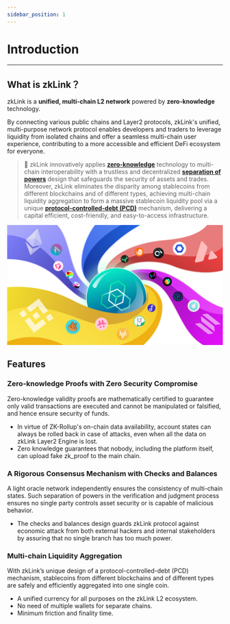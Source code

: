 ```yaml
---
sidebar_position: 1
---
```

# Introduction

---

## What is zkLink？
zkLink is a **unified, multi-chain L2 network** powered by **zero-knowledge** technology.

By connecting various public chains and Layer2 protocols, zkLink's unified, multi-purpose network protocol enables developers and traders to leverage liquidity from isolated chains and offer a seamless multi-chain user experience, contributing to a more accessible and efficient DeFi ecosystem for everyone.


<div className="cancel-md-margin">

>**🥇** zkLink innovatively applies **[zero-knowledge](/docs/Technology/Technology)** technology to multi-chain interoperability with a trustless and decentralized **[separation of powers](/docs/Technology/About-Security)** design that safeguards the security of assets and trades. Moreover, zkLink eliminates the disparity among stablecoins from different blockchains and of different types, achieving multi-chain liquidity aggregation to form a massive stablecoin liquidity pool via a unique **[protocol-controlled-debt (PCD)](/docs/Technology/PCD)** mechanism, delivering a capital efficient, cost-friendly, and easy-to-access infrastructure.

</div>

<div className="cancel-md-margin cancel-img">

![zkLink Layer2 Network](../static/img/background.png)

</div>

<div className="cancel-md-margin">

</div>

## Features
### Zero-knowledge Proofs with Zero Security Compromise
Zero-knowledge validity proofs are mathematically certified to guarantee only valid transactions are executed and cannot be manipulated or falsified, and hence ensure security of funds.

- In virtue of ZK-Rollup's on-chain data availability, account states can always be rolled back in case of attacks, even when all the data on zkLink Layer2 Engine is lost.
- Zero knowledge guarantees that nobody, including the platform itself, can upload fake zk_proof to the main chain.


### A Rigorous Consensus Mechanism with Checks and Balances
A light oracle network independently ensures the consistency of multi-chain states. Such separation of powers in the verification and judgment process ensures no single party controls asset security or is capable of malicious behavior.

- The checks and balances design guards zkLink protocol against economic attack from both external hackers and internal stakeholders by assuring that no single branch has too much power.


### Multi-chain Liquidity Aggregation
With zkLink’s unique design of a protocol-controlled-debt (PCD) mechanism, stablecoins from different blockchains and of different types are safely and efficiently aggregated into one single coin.

- A unified currency for all purposes on the zkLink L2 ecosystem.
- No need of multiple wallets for separate chains.
- Minimum friction and finality time.
